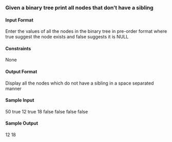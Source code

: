 ### Given a binary tree print all nodes that don’t have a sibling

#### Input Format
Enter the values of all the nodes in the binary tree in pre-order format where true suggest the node exists and false suggests it is NULL

#### Constraints
None

#### Output Format
Display all the nodes which do not have a sibling in a space separated manner

#### Sample Input
50 true 12 true 18 false false false false
#### Sample Output
12 18
